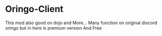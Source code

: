 # Oringo-Client #
This mod also good on dojo and More...
Many function on original discord oringo but in here is premium version And Free
